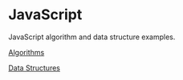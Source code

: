 # JavaScript
JavaScript algorithm and data structure examples.

[Algorithms](algorithms/README.md)

[Data Structures](data-structures/README.md)